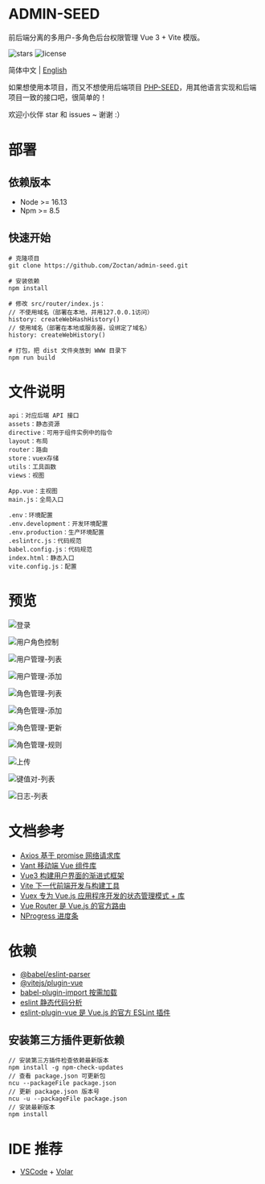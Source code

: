 # ADMIN-SEED

前后端分离的多用户-多角色后台权限管理 Vue 3 + Vite 模版。

![stars](https://img.shields.io/github/stars/Zoctan/admin-seed.svg?style=flat-square&label=Stars)
![license](https://img.shields.io/github/license/Zoctan/admin-seed.svg?style=flat-square)

简体中文 | [English](./README.md)

如果想使用本项目，而又不想使用后端项目 [PHP-SEED](https://github.com/Zoctan/php-seed)，用其他语言实现和后端项目一致的接口吧，很简单的！

欢迎小伙伴 star 和 issues ~ 谢谢 :）

# 部署

## 依赖版本

- Node >= 16.13
- Npm >= 8.5

## 快速开始

```
# 克隆项目
git clone https://github.com/Zoctan/admin-seed.git

# 安装依赖
npm install

# 修改 src/router/index.js：
// 不使用域名（部署在本地，并用127.0.0.1访问）
history: createWebHashHistory()
// 使用域名（部署在本地或服务器，设绑定了域名）
history: createWebHistory()

# 打包，把 dist 文件夹放到 WWW 目录下
npm run build
```

# 文件说明

```text
api：对应后端 API 接口
assets：静态资源
directive：可用于组件实例中的指令
layout：布局
router：路由
store：vuex存储
utils：工具函数
views：视图

App.vue：主视图
main.js：全局入口

.env：环境配置
.env.development：开发环境配置
.env.production：生产环境配置
.eslintrc.js：代码规范
babel.config.js：代码规范
index.html：静态入口
vite.config.js：配置
```

# 预览

![登录](https://github.com/Zoctan/admin-seed/blob/master/README/Login.png)

![用户角色控制](https://github.com/Zoctan/admin-seed/blob/master/README/MemberManageUpdateRole.png)

![用户管理-列表](https://github.com/Zoctan/admin-seed/blob/master/README/MemberManageList.png)

![用户管理-添加](https://github.com/Zoctan/admin-seed/blob/master/README/MemberManageAdd.png)

![角色管理-列表](https://github.com/Zoctan/admin-seed/blob/master/README/RoleManageList.png)

![角色管理-添加](https://github.com/Zoctan/admin-seed/blob/master/README/RoleManageAdd.png)

![角色管理-更新](https://github.com/Zoctan/admin-seed/blob/master/README/RoleManageUpdate.png)

![角色管理-规则](https://github.com/Zoctan/admin-seed/blob/master/README/RoleManageRule.png)

![上传](https://github.com/Zoctan/admin-seed/blob/master/README/ImageUpload.png)

![键值对-列表](https://github.com/Zoctan/admin-seed/blob/master/README/PairList.png)

![日志-列表](https://github.com/Zoctan/admin-seed/blob/master/README/LogList.png)

# 文档参考

- [Axios 基于 promise 网络请求库](https://axios-http.com/zh/docs/intro)
- [Vant 移动端 Vue 组件库](https://vant-contrib.gitee.io/vant/#/zh-CN)
- [Vue3 构建用户界面的渐进式框架](https://v3.cn.vuejs.org/guide/introduction.html)
- [Vite 下一代前端开发与构建工具](https://vitejs.cn/guide)
- [Vuex 专为 Vue.js 应用程序开发的状态管理模式 + 库](https://vuex.vuejs.org/zh)
- [Vue Router 是 Vue.js 的官方路由](https://router.vuejs.org/zh)
- [NProgress 进度条](https://github.com/rstacruz/nprogress)

# 依赖

- [@babel/eslint-parser](https://www.npmjs.com/package/@babel/eslint-parser)
- [@vitejs/plugin-vue](https://www.npmjs.com/package/@vitejs/plugin-vue)
- [babel-plugin-import 按需加载](https://www.npmjs.com/package/babel-plugin-import)
- [eslint 静态代码分析](https://eslint.org/docs/user-guide/configuring)
- [eslint-plugin-vue 是 Vue.js 的官方 ESLint 插件](https://eslint.vuejs.org)

## 安装第三方插件更新依赖

```
// 安装第三方插件检查依赖最新版本
npm install -g npm-check-updates
// 查看 package.json 可更新包
ncu --packageFile package.json
// 更新 package.json 版本号
ncu -u --packageFile package.json
// 安装最新版本
npm install
```

# IDE 推荐

- [VSCode](https://code.visualstudio.com) + [Volar](https://marketplace.visualstudio.com/items?itemName=johnsoncodehk.volar)
